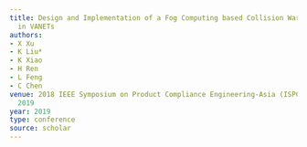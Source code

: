 ```yaml
---
title: Design and Implementation of a Fog Computing based Collision Warning System
  in VANETs
authors:
- X Xu
- K Liu*
- K Xiao
- H Ren
- L Feng
- C Chen
venue: 2018 IEEE Symposium on Product Compliance Engineering-Asia (ISPCE-CN), 1-6,
  2019
year: 2019
type: conference
source: scholar
---
```

